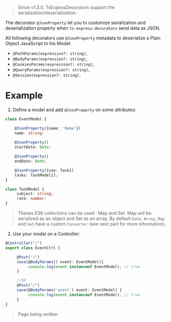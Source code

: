> Since v1.3.0, TsExpessDecorators support the serialization/deserialization.

The decorator `@JsonProperty` let you to customize serialization and deserialization property when `ts-express-decorators` send data as JSON.

All following decorators use `@JsonProperty` metadata to deserialize a Plain Object JavaScript to his Model:

* `@PathParams(expression?: string)`,
* `@BodyParams(expression?: string)`,
* `@CookiesParams(expression?: string)`,
* `@QueryParams(expression?: string)`,
* `@Session(expression?: string)`.

# Example

1. Define a model and add `@JsonProperty` on some attributes:

```typescript
class EventModel {

    @JsonProperty({name: 'Name'})
    name: string;
     
    @JsonProperty()
    startDate: Date;

    @JsonProperty()
    endDate: Date;

    @JsonProperty({use: Task})
    tasks: TaskModel[];
}

class TaskModel {
     subject: string;
     rate: number;
}
```
> Theses ES6 collections can be used : Map and Set.
> Map will be serialized as an object and Set as an array.
> By default `Date`, `Array`, `Map` and `Set` have a custom `Converter` (see next part for more information).

2. Use your model on a Controller:
```typescript
@Controller("/")
export class EventCtrl {

     @Post("/")
     save(@BodyParams() event: EventModel){
          console.log(event instanceof EventModel); // true
     } 

     //OR
     @Post("/")
     save(@BodyParams('event') event: EventModel) {
          console.log(event instanceof EventModel); // true
     }
}
```

> Page being written